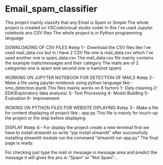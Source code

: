 # Email_spam_classifier
This project mainly classify that any Email is Spam or Simple 
The whole project is created on VSCode(visual studio code)
In this i've used Jupyter notebook ans CSV files
The whole project is in Python programming language 

DOWNLOADING OF CSV FILES
#step 1:-
Download the CSV  files like i've used mail_data.csv but in i have 2 CSV file one is mail_data.csv which i've used another one is spam_data.csv
The mail_data.csv file mainly contains the example mails/messages and their category 
The mails are of 2 categories one is spam and second one is ham(not spam)

WORKING ON JUPYTER NOTEBOOK FOR DETECTION OF MAILS
#step 2:-
Make a file using jupyter notebook using python language like:- sms_detection.ipynb
This files mainly works on 6 factors
1- Data cleaning
2- EDA(Exploratory data analysis)
3- Text Processing
4- Model Building
5- Evaluation
6- Improvement

WOKING ON PYTHON FILES FOR WEBSITE DIPLAYING
#step 3:-
Make a file for content displaying of project like:- app.py
This file is mainly for touch-up the project or the step before displaying

DISPLAY
#step 4:-
For display the project create a new terminal 
first we have to install streamlit so write "pip install streamlit"
after successfully installing streamlit module run the command "streamlit run app.py"
The final page is ready.

For checking just type the mail or message in message area and predict the message
it will gives the ans in "Spam" or "Not Spam"...




 
